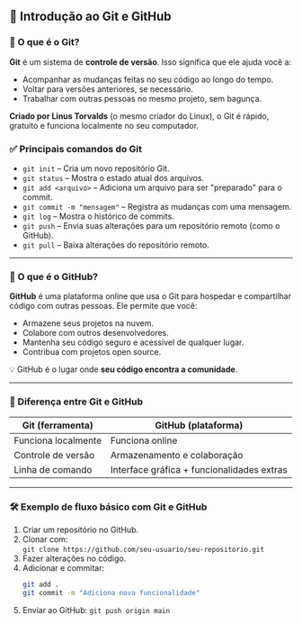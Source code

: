 
## 🌱 Introdução ao Git e GitHub

### 📌 O que é o Git?

**Git** é um sistema de **controle de versão**. Isso significa que ele ajuda você a:

- Acompanhar as mudanças feitas no seu código ao longo do tempo.
- Voltar para versões anteriores, se necessário.
- Trabalhar com outras pessoas no mesmo projeto, sem bagunça.

**Criado por Linus Torvalds** (o mesmo criador do Linux), o Git é rápido, gratuito e funciona localmente no seu computador.

### ✅ Principais comandos do Git

- `git init` – Cria um novo repositório Git.
- `git status` – Mostra o estado atual dos arquivos.
- `git add <arquivo>` – Adiciona um arquivo para ser "preparado" para o commit.
- `git commit -m "mensagem"` – Registra as mudanças com uma mensagem.
- `git log` – Mostra o histórico de commits.
- `git push` – Envia suas alterações para um repositório remoto (como o GitHub).
- `git pull` – Baixa alterações do repositório remoto.

---

### 🐙 O que é o GitHub?

**GitHub** é uma plataforma online que usa o Git para hospedar e compartilhar código com outras pessoas. Ele permite que você:

- Armazene seus projetos na nuvem.
- Colabore com outros desenvolvedores.
- Mantenha seu código seguro e acessível de qualquer lugar.
- Contribua com projetos open source.

💡 GitHub é o lugar onde **seu código encontra a comunidade**.

---

### 🎯 Diferença entre Git e GitHub

| Git (ferramenta)         | GitHub (plataforma)            |
|--------------------------|---------------------------------|
| Funciona localmente      | Funciona online                 |
| Controle de versão       | Armazenamento e colaboração     |
| Linha de comando         | Interface gráfica + funcionalidades extras |

---

### 🛠 Exemplo de fluxo básico com Git e GitHub

1. Criar um repositório no GitHub.
2. Clonar com:  
   `git clone https://github.com/seu-usuario/seu-repositorio.git`
3. Fazer alterações no código.
4. Adicionar e commitar:
   ```bash
   git add .
   git commit -m "Adiciona nova funcionalidade"
   ```
5. Enviar ao GitHub:
   `git push origin main`

